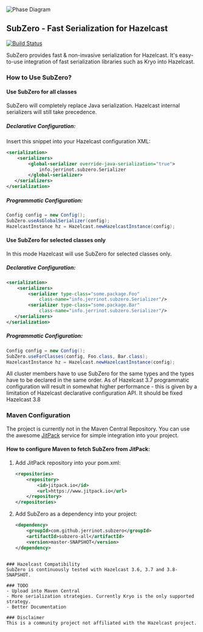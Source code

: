![Phase Diagram](http://i.imgur.com/T080T6c.png)

## SubZero - Fast Serialization for Hazelcast
[![Build Status](https://travis-ci.org/jerrinot/subzero.svg?branch=master)](https://travis-ci.org/jerrinot/subzero)

SubZero provides fast & non-invasive serialization for Hazelcast. 
It's easy-to-use integration of fast serialization libraries such as Kryo into Hazelcast. 
 
### How to Use SubZero?

#### Use SubZero for all classes
SubZero will completely replace Java serialization. Hazelcast internal serializers
will still take precedence.

##### Declarative Configuration:
Insert this snippet into your Hazelcast configuration XML:
````xml
<serialization>
    <serializers>
        <global-serializer override-java-serialization="true">
            info.jerrinot.subzero.Serializer
        </global-serializer> 
   </serializers>
</serialization>
````

##### Programmatic Configuration:
````java
Config config = new Config();
SubZero.useAsGlobalSerializer(config);
HazelcastInstance hz = Hazelcast.newHazelcastInstance(config);
````

#### Use SubZero for selected classes only
In this mode Hazelcast will use SubZero for selected classes only. 

##### Declarative Configuration:
````xml
<serialization>
    <serializers>
        <serializer type-class="some.package.Foo"
            class-name="info.jerrinot.subzero.Serializer"/> 
        <serializer type-class="some.package.Bar"
            class-name="info.jerrinot.subzero.Serializer"/>
   </serializers>
</serialization>
````

##### Programmatic Configuration:
````java
Config config = new Config();
SubZero.useForClasses(config, Foo.class, Bar.class);
HazelcastInstance hz = Hazelcast.newHazelcastInstance(config);
````

All cluster members have to use SubZero for the same types and the types
have to be declared in the same order. As of Hazelcast 3.7 programmatic 
configuration will result in somewhat higher performance - this is given
by a limitation of Hazelcast declarative configuration API. It should be 
fixed Hazelcast 3.8

### Maven Configuration
The project is currently not in the Maven Central Repository. You can use 
the awesome [JitPack](https://www.jitpack.io/) service for simple integration 
into your project.

#### How to configure Maven to fetch SubZero from JitPack:
1. Add JitPack repository into your pom.xml:

    ````xml
    <repositories>
        <repository>
            <id>jitpack.io</id>
            <url>https://www.jitpack.io</url>
        </repository>
    </repositories>
    ````

2. Add SubZero as a dependency into your project:

    ````xml
    <dependency>
        <groupId>com.github.jerrinot.subzero</groupId>
        <artifactId>subzero-all</artifactId>
        <version>master-SNAPSHOT</version>
    </dependency>
````

### Hazelcast Compatibility
SubZero is continuously tested with Hazelcast 3.6, 3.7 and 3.8-SNAPSHOT.

### TODO
- Upload into Maven Central
- More serialization strategies. Currently Kryo is the only supported strategy.
- Better Documentation

### Disclaimer
This is a community project not affiliated with the Hazelcast project. 
